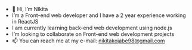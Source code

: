 - 👋 Hi, I’m Nikita
- I’m a Front-end web developer and I have a 2 year experience working in ReactJS
- I am currently learning back-end web development using node.js
- I’m looking to collaborate on Front-end web development projects
- 📫 You can reach me at my e-mail: nikitakojabe98@gmail.com

<!---
nikita2899/nikita2899 is a ✨ special ✨ repository because its `README.md` (this file) appears on your GitHub profile.
You can click the Preview link to take a look at your changes.
--->
